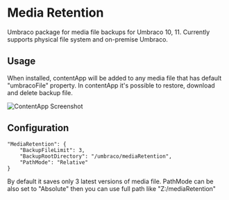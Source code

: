 # Media Retention

Umbraco package for media file backups for Umbraco 10, 11.
Currently supports physical file system and on-premise Umbraco.

## Usage

When installed, contentApp will be added to any media file that has default "umbracoFile" property. In contentApp it's possible to restore, download and delete backup file.

![ContentApp Screenshot](https://raw.github.com/JurisAlunans/MediaRetention/main/screenshots/contentApp.png)

## Configuration

```  
"MediaRetention": {
    "BackupFileLimit": 3,
    "BackupRootDirectory": "/umbraco/mediaRetention",
    "PathMode": "Relative"
}
```

By default it saves only 3 latest versions of media file.
PathMode can be also set to "Absolute" then you can use full path like "Z:/mediaRetention"